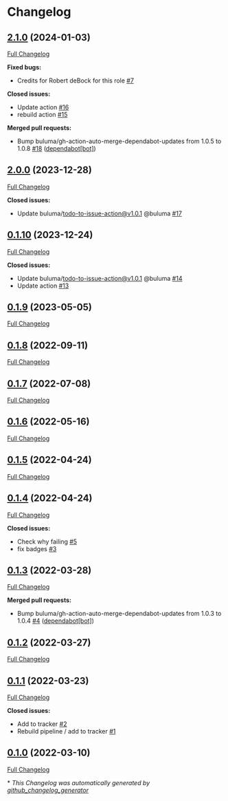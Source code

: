 # Changelog

## [2.1.0](https://github.com/buluma/ansible-role-ca/tree/2.1.0) (2024-01-03)

[Full Changelog](https://github.com/buluma/ansible-role-ca/compare/2.0.0...2.1.0)

**Fixed bugs:**

- Credits for Robert deBock for this role [\#7](https://github.com/buluma/ansible-role-ca/issues/7)

**Closed issues:**

- Update action [\#16](https://github.com/buluma/ansible-role-ca/issues/16)
- rebuild action [\#15](https://github.com/buluma/ansible-role-ca/issues/15)

**Merged pull requests:**

- Bump buluma/gh-action-auto-merge-dependabot-updates from 1.0.5 to 1.0.8 [\#18](https://github.com/buluma/ansible-role-ca/pull/18) ([dependabot[bot]](https://github.com/apps/dependabot))

## [2.0.0](https://github.com/buluma/ansible-role-ca/tree/2.0.0) (2023-12-28)

[Full Changelog](https://github.com/buluma/ansible-role-ca/compare/0.1.10...2.0.0)

**Closed issues:**

- Update buluma/todo-to-issue-action@v1.0.1 @buluma [\#17](https://github.com/buluma/ansible-role-ca/issues/17)

## [0.1.10](https://github.com/buluma/ansible-role-ca/tree/0.1.10) (2023-12-24)

[Full Changelog](https://github.com/buluma/ansible-role-ca/compare/0.1.9...0.1.10)

**Closed issues:**

- Update buluma/todo-to-issue-action@v1.0.1 @buluma [\#14](https://github.com/buluma/ansible-role-ca/issues/14)
- Update action [\#13](https://github.com/buluma/ansible-role-ca/issues/13)

## [0.1.9](https://github.com/buluma/ansible-role-ca/tree/0.1.9) (2023-05-05)

[Full Changelog](https://github.com/buluma/ansible-role-ca/compare/0.1.8...0.1.9)

## [0.1.8](https://github.com/buluma/ansible-role-ca/tree/0.1.8) (2022-09-11)

[Full Changelog](https://github.com/buluma/ansible-role-ca/compare/0.1.7...0.1.8)

## [0.1.7](https://github.com/buluma/ansible-role-ca/tree/0.1.7) (2022-07-08)

[Full Changelog](https://github.com/buluma/ansible-role-ca/compare/0.1.6...0.1.7)

## [0.1.6](https://github.com/buluma/ansible-role-ca/tree/0.1.6) (2022-05-16)

[Full Changelog](https://github.com/buluma/ansible-role-ca/compare/0.1.5...0.1.6)

## [0.1.5](https://github.com/buluma/ansible-role-ca/tree/0.1.5) (2022-04-24)

[Full Changelog](https://github.com/buluma/ansible-role-ca/compare/0.1.4...0.1.5)

## [0.1.4](https://github.com/buluma/ansible-role-ca/tree/0.1.4) (2022-04-24)

[Full Changelog](https://github.com/buluma/ansible-role-ca/compare/0.1.3...0.1.4)

**Closed issues:**

- Check why failing [\#5](https://github.com/buluma/ansible-role-ca/issues/5)
- fix badges [\#3](https://github.com/buluma/ansible-role-ca/issues/3)

## [0.1.3](https://github.com/buluma/ansible-role-ca/tree/0.1.3) (2022-03-28)

[Full Changelog](https://github.com/buluma/ansible-role-ca/compare/0.1.2...0.1.3)

**Merged pull requests:**

- Bump buluma/gh-action-auto-merge-dependabot-updates from 1.0.3 to 1.0.4 [\#4](https://github.com/buluma/ansible-role-ca/pull/4) ([dependabot[bot]](https://github.com/apps/dependabot))

## [0.1.2](https://github.com/buluma/ansible-role-ca/tree/0.1.2) (2022-03-27)

[Full Changelog](https://github.com/buluma/ansible-role-ca/compare/0.1.1...0.1.2)

## [0.1.1](https://github.com/buluma/ansible-role-ca/tree/0.1.1) (2022-03-23)

[Full Changelog](https://github.com/buluma/ansible-role-ca/compare/0.1.0...0.1.1)

**Closed issues:**

- Add to tracker [\#2](https://github.com/buluma/ansible-role-ca/issues/2)
- Rebuild pipeline / add to tracker [\#1](https://github.com/buluma/ansible-role-ca/issues/1)

## [0.1.0](https://github.com/buluma/ansible-role-ca/tree/0.1.0) (2022-03-10)

[Full Changelog](https://github.com/buluma/ansible-role-ca/compare/51e75d7d7ff85a7dfd0df561c3961c7233efb69c...0.1.0)



\* *This Changelog was automatically generated by [github_changelog_generator](https://github.com/github-changelog-generator/github-changelog-generator)*
